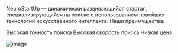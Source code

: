 NeuroStartUp — динамически развивающийся стартап, специализирующийся на поиске с использованием новейших технологий искусственного интеллекта. Наши преимущества:

  Высокая точность поиска
  Высокая скорость поиска
  Низкая цена

![image](https://user-images.githubusercontent.com/65080749/169763848-6bd674a0-bcf4-46f9-88a6-a82248dff6d2.png)
